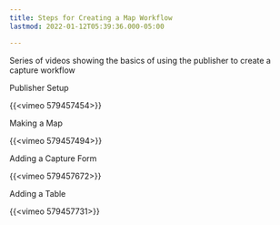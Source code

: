 ```yaml
---
title: Steps for Creating a Map Workflow
lastmod: 2022-01-12T05:39:36.000-05:00

---
```

Series of videos showing the basics of using the publisher to create a capture workflow

Publisher Setup

{{<vimeo 579457454>}}  

Making a Map

{{<vimeo 579457494>}}

Adding a Capture Form

{{<vimeo 579457672>}}

Adding a Table

{{<vimeo 579457731>}}